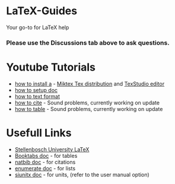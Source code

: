 # LaTeX-Guides
Your go-to for LaTeX help
### Please use the Discussions tab above to ask questions.
# Youtube Tutorials
- [how to install a](https://youtu.be/qsoW7lvq9wc) - [Miktex Tex distribution](https://miktex.org/download) and [TexStudio editor](https://www.texstudio.org/)
- [how to setup doc](https://youtu.be/UzEF_T99F34)
- [how to text format](https://youtu.be/SITebfeYMac)
- [how to cite](https://youtu.be/zF4AP5uMYNw) - Sound problems, currently working on update
- [how to table](https://youtu.be/wUQEl8nTp7k) - Sound problems, currently working on update
# Usefull Links
- [Stellenbosch University LaTeX](https://ctan.org/pkg/stellenbosch-2?lang=en) 
- [Booktabs doc](https://ctan.org/pkg/booktabs?lang=en) - for tables
- [natbib doc](https://ctan.org/pkg/natbib?lang=en) - for citations
- [enumerate doc](https://ctan.org/pkg/enumerate?lang=en) - for lists
- [siunitx doc](https://ctan.org/pkg/siunitx?lang=en) - for units, (refer to the user manual option)
